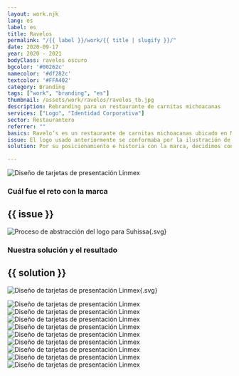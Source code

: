 ```yaml
---
layout: work.njk 
lang: es
label: es
title: Ravelos
permalink: "/{{ label }}/work/{{ title | slugify }}/"
date: 2020-09-17
year: 2020 - 2021
bodyClass: ravelos oscuro
bgcolor: '#00262c'
namecolor: '#df282c'
textcolor: '#FFA402'
category: Branding
tags: ["work", "branding", "es"]
thumbnail: /assets/work/ravelos/ravelos_tb.jpg
description: Rebranding para un restaurante de carnitas michoacanas
services: ["Logo", "Identidad Corporativa"]
sector: Restaurantero
referrer: ""
basics: Ravelo’s es un restaurante de carnitas michoacanas ubicado en Mérida, Yucatán. Fue fundada en el año 2003 y desde entonces deleita los paladares de todos sus comensales y asiduos clientes.
issue: El logo usado anteriormente se conformaba por la ilustración de un pequeño cerdo con gorro de chef, una personalidad alegre y divertida. Si bien estas características son adecuadas a la personalidad del restaurante, presentaba varias complicaciones para ser reproducida en diversos sustratos y formatos. Debido a la saturación de sus elementos no era fácil de aplicar de manera consistente entre los uniformes del personal, en señalizaciones para las sucursales, o en las cajas para las motos de reparto a domicilio. La cantidad de textos en el logo, forzaban al restaurante a utilizar la imagen en un tamaño poco flexible o funcional. Por último, algunos elementos del logo anterior fueron tomados de distintas fuentes y gráficos de libre uso.
solution: Por su posicionamiento e historia con la marca, decidimos continuar con el personaje del cerdito, pero con un trazo y acabado propios de la marca, con identidad y un estilo bien definido. A su vez, la expresión del personaje es de felicidad por estar disfrutando unos tacos en Ravelo’s, mientras su pose tirado en el suelo emula al de una persona riendo pero con cierto esfuerzo, como cuando hemos comido demasiado y estamos tan llenos pero quisiéramos poder seguir experimentando el sabor de cada nuevo bocado. Por último, se remata con una tipografía alegre, legible, con personalidad y peso, que complementan muy bien el trazo grueso del imagotipo.

---
```


![Diseño de tarjetas de presentación Linmex](/assets/work/ravelos/ravelos_bebida.jpg)

<div class="column__2">
    <div class="col__left">
        <h3>Cuál fue el reto con la marca</h3>
    </div>
    <div class="col__right">
        <h2>{{ issue }}</h2>
    </div>
</div>

![Proceso de abstracción del logo para Suhissa](/assets/work/ravelos/ravelos_logo_proceso.svg){.svg}

<div class="column__2 work__column__2">
    <div class="col__left">
        <h3>Nuestra solución y el resultado</h3>
    </div>
    <div class="col__right">
        <h2>{{ solution }}</h2>
    </div>
</div>

![Diseño de tarjetas de presentación Linmex](/assets/work/ravelos/ravelos_logo.svg){.svg}

![Diseño de tarjetas de presentación Linmex](/assets/work/ravelos/ravelos_logo_impreso.jpg)
![Diseño de tarjetas de presentación Linmex](/assets/work/ravelos/ravelos_papeleria.jpg)
![Diseño de tarjetas de presentación Linmex](/assets/work/ravelos/ravelos_bolsas_domicilio.jpg)
![Diseño de tarjetas de presentación Linmex](/assets/work/ravelos/ravelos_pines.jpg)
![Diseño de tarjetas de presentación Linmex](/assets/work/ravelos/ravelos_uniformes.jpg)
![Diseño de tarjetas de presentación Linmex](/assets/work/ravelos/ravelos_mandiles.jpg)
![Diseño de tarjetas de presentación Linmex](/assets/work/ravelos/ravelos_tazas.jpg)
![Diseño de tarjetas de presentación Linmex](/assets/work/ravelos/ravelos_menu.jpg)
![Diseño de tarjetas de presentación Linmex](/assets/work/ravelos/ravelos_letrero.jpg)